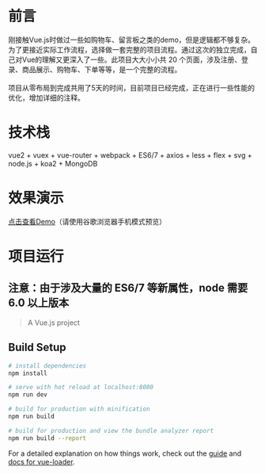 # 前言
刚接触Vue.js时做过一些如购物车、留言板之类的demo，但是逻辑都不够复杂。为了更接近实际工作流程，选择做一套完整的项目流程。通过这次的独立完成，自己对Vue的理解又更深入了一些。此项目大大小小共 20 个页面，涉及注册、登录、商品展示、购物车、下单等等，是一个完整的流程。</br></br>
项目从零布局到完成共用了5天的时间，目前项目已经完成，正在进行一些性能的优化，增加详细的注释。
# 技术栈
vue2 + vuex + vue-router + webpack + ES6/7 + axios + less + flex + svg + node.js + koa2 + MongoDB
# 效果演示
<a href="http://106.15.191.163:8080">点击查看Demo</a>（请使用谷歌浏览器手机模式预览）
# 项目运行
<h2>注意：由于涉及大量的 ES6/7 等新属性，node 需要 6.0 以上版本</h2>

> A Vue.js project

## Build Setup

``` bash
# install dependencies
npm install

# serve with hot reload at localhost:8080
npm run dev

# build for production with minification
npm run build

# build for production and view the bundle analyzer report
npm run build --report
```

For a detailed explanation on how things work, check out the [guide](http://vuejs-templates.github.io/webpack/) and [docs for vue-loader](http://vuejs.github.io/vue-loader).
